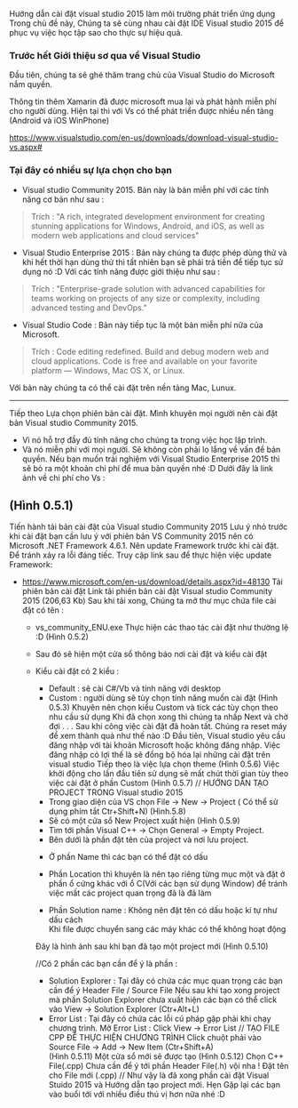 Hướng dẫn cài đặt visual studio 2015 làm môi trường phát triển ứng dụng
Trong chủ đề này, Chúng ta sẽ cùng nhau cài đặt IDE Visual studio 2015 để phục vụ việc học tập sao cho thực sự hiệu quả.

### Trước hết Giới thiệu sơ qua về Visual Studio 

Đầu tiên, chúng ta sẽ ghé thăm trang chủ của Visual Studio do Microsoft nắm quyền.

Thông tin thêm Xamarin đã được microsoft mua lại và phát hành miễn phí cho người dùng. Hiện tại thì với Vs có thể phát triển được nhiều nền tảng (Android và iOS WinPhone)

https://www.visualstudio.com/en-us/downloads/download-visual-studio-vs.aspx#

### Tại đây có nhiều sự lựa chọn cho bạn

- Visual studio Community 2015. Bản này là bản miễn phí với các tính năng cơ bản như sau : 

> Trích : "A rich, integrated development environment for creating stunning applications for Windows, Android, and iOS, as well as modern web applications and cloud services"

- Visual Studio Enterprise 2015 : Bản này chúng ta được phép dùng thử và khi hết thời hạn dùng thử thì tất nhiên bạn sẽ phải trả tiền để tiếp tục sử dụng nó :D Với các tính năng được giới thiệu như sau : 

> Trích :  "Enterprise-grade solution with advanced capabilities for teams working on projects of any size or complexity, including advanced testing and DevOps."

- Visual Studio Code : Bản này tiếp tục là một bản miễn phí nữa của Microsoft. 

> Trích : Code editing redefined. Build and debug modern web and cloud applications. Code is free and available on your favorite platform — Windows, Mac OS X, or Linux.

Với bản này chúng ta có thể cài đặt trên nền tảng Mac, Lunux.

---

Tiếp theo Lựa chọn phiên bản cài đặt. 
Mình khuyên mọi người nên cài đặt bản Visual studio Community 2015.

- Vì nó hỗ trợ đầy đủ tính năng cho chúng ta trong việc học lập trình.
- Và nó miễn phí với mọi người. Sẽ không còn phải lo lắng về vấn đề bản quyền.
Nếu bạn muốn trải nghiệm với  Visual Studio Enterprise 2015 thì sẽ bỏ ra một khoản chi phí để mua bản quyền nhé :D
Dưới đây là link ảnh về chi phí cho Vs : 

(Hình 0.5.1)
---
  
Tiến hành tải bản cài đặt của  Visual studio Community 2015 
Lưu ý nhỏ trước khi cài đặt bạn cần lưu ý với phiên bản VS Community 2015 nên có Microsoft .NET Framework 4.6.1.
Nên update Framework trước khi cài đặt. Để tránh xảy ra lỗi đáng tiếc.
Truy cập link sau để thực hiện việc update Framework: 

- https://www.microsoft.com/en-us/download/details.aspx?id=48130
Tải phiên bản cài đặt 
 Link tải phiên bản cài đặt Visual studio Community 2015  (206,63 Kb)
Sau khi tải xong, Chúng ta mở thư mục chứa file cài đặt có tên  : 
   - vs_community_ENU.exe
Thực hiện các thao tác cài đặt như thường lệ :D
(Hình 0.5.2)
  - Sau đó sẽ hiện một cửa sổ thông báo nơi cài đặt và kiểu cài đặt
  - Kiểu cài đặt có 2 kiểu  : 
      + Default : sẽ cài C#/Vb và tính năng với desktop
      + Custom  : người dùng sẽ tùy chọn tính năng muốn cài đặt (Hình 0.5.3)
Khuyên nên chọn kiểu Custom và tick các tùy chọn theo nhu cầu sử dụng
Khi đã chọn xong thì chúng ta nhấp Next và chờ đợi . . .
Sau khi công việc cài đặt đã hoàn tất. Chúng ra reset máy để xem thành quả như thế nào :D
 Đầu tiên, Visual studio yêu cầu đăng nhập với tài khoản Microsoft hoặc không đăng nhập.
 Việc đăng nhập có lợi thế là sẽ đồng bộ hóa lại những cài đặt trên visual studio
 Tiếp theo là việc lựa chọn theme (Hình 0.5.6)
 Việc khởi động cho lần đầu tiên sử dụng sẽ mất chút thời gian tùy theo việc cài đặt ở phần Custom 
 (Hinh 0.5.7)
 // HƯỚNG DẪN TẠO PROJECT TRONG Visual studio 2015
      - Trong giao diện của VS chọn File -> New -> Project ( Có thể sử dụng phím tắt Ctr+Shift+N) (Hình.5.8)
      - Sẽ có một cửa sổ New Project xuất hiện
		(Hình 0.5.9)
	 + Tìm tới phần Visual C++ -> Chọn General -> Empty Project.
	 + Bên dưới là phần đặt tên của project và nơi lưu project.
	* Ở phần Name thì các bạn có thể đặt có dấu

	* Phần Location thì khuyên là nên tạo riêng từng mục một 
	  và đặt ở phần ổ cứng khác với ổ C(Với các bạn sử dụng Window)
 	  để tránh việc mất các project quan trọng đã là đã làm

	* Phần Solution name :  Không nên đặt tên có dấu hoặc kí tự như dấu cách		
	 Khi file được chuyển sang các máy khác có thể không hoạt động
		

 	Đây là hình ảnh sau khi bạn đã tạo một project mới (Hình 0.5.10)

	//Có 2 phần các bạn cần để ý là phần : 
 	  + Solution Explorer : Tại đây có chứa các mục quan trọng các bạn cần để ý 
		 Header File / Source File 
            Nếu sau khi tạo xong project mà phần Solution Explorer chưa xuất hiện các bạn có thể
		click vào View -> Solution Explorer (Ctr+Alt+L)
	  + Error List : Tại đây có chứa các lỗi cú pháp gặp phải khi chạy chương trình.
                      Mở Error List : Click View -> Error List
	//	 TẠO FILE CPP ĐỂ THỰC HIỆN CHƯƠNG TRÌNH
    	 Click chuột phải vào Source File -> Add -> New Item (Ctr+Shift+A)  
           (Hình 0.5.11)
	Một cửa sổ mới sẽ được tạo (Hình 0.5.12)
        Chọn C++ File(.cpp) Chưa cần để ý tới phần Header File(.h) vội nha !
        Đặt tên cho File mới (.cpp)
 	// Như vậy là đã xong phần cài đặt Visual Stuido 2015 và Hướng dẫn tạo project mới. Hẹn Gặp lại các bạn vào buổi tới với nhiều điều thú vị hơn nữa nhé :D
	




                                      


	  


     



  
